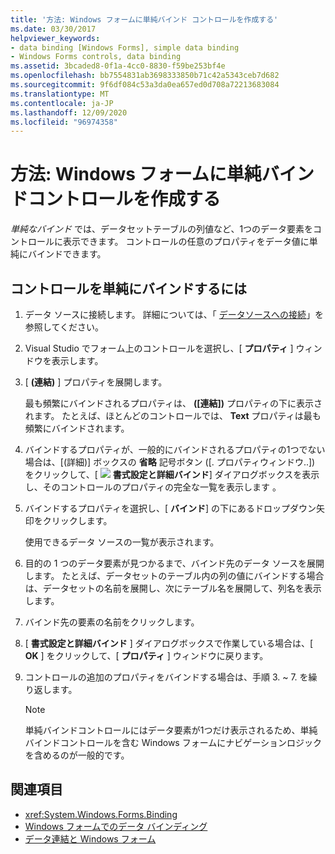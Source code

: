 ```yaml
---
title: '方法: Windows フォームに単純バインド コントロールを作成する'
ms.date: 03/30/2017
helpviewer_keywords:
- data binding [Windows Forms], simple data binding
- Windows Forms controls, data binding
ms.assetid: 3bcaded8-0f1a-4cc0-8830-f59be253bf4e
ms.openlocfilehash: bb7554831ab3698333850b71c42a5343ceb7d682
ms.sourcegitcommit: 9f6df084c53a3da0ea657ed0d708a72213683084
ms.translationtype: MT
ms.contentlocale: ja-JP
ms.lasthandoff: 12/09/2020
ms.locfileid: "96974358"
---
```

# <a name="how-to-create-a-simple-bound-control-on-a-windows-form"></a>方法: Windows フォームに単純バインドコントロールを作成する

*単純なバインド* では、データセットテーブルの列値など、1つのデータ要素をコントロールに表示できます。 コントロールの任意のプロパティをデータ値に単純にバインドできます。

## <a name="to-simple-bind-a-control"></a>コントロールを単純にバインドするには

1. データ ソースに接続します。 詳細については、「 [データソースへの接続](/dotnet/framework/data/adonet/connecting-to-a-data-source)」を参照してください。

2. Visual Studio でフォーム上のコントロールを選択し、[ **プロパティ** ] ウィンドウを表示します。

3. [ **(連結)** ] プロパティを展開します。

     最も頻繁にバインドされるプロパティは、 **([連結])** プロパティの下に表示されます。 たとえば、ほとんどのコントロールでは、 **Text** プロパティは最も頻繁にバインドされます。

4. バインドするプロパティが、一般的にバインドされるプロパティの1つでない場合は、[(詳細)] ボックスの **省略** 記号ボタン ([. プロパティウィンドウ..]) をクリックして、[ ![ ](./media/how-to-create-a-simple-bound-control-on-a-windows-form/visual-studio-ellipsis-button.png) **書式設定と詳細バインド**] ダイアログボックスを表示し、そのコントロールのプロパティの完全な一覧を表示します 。

5. バインドするプロパティを選択し、[ **バインド**] の下にあるドロップダウン矢印をクリックします。

     使用できるデータ ソースの一覧が表示されます。

6. 目的の 1 つのデータ要素が見つかるまで、バインド先のデータ ソースを展開します。 たとえば、データセットのテーブル内の列の値にバインドする場合は、データセットの名前を展開し、次にテーブル名を展開して、列名を表示します。

7. バインド先の要素の名前をクリックします。

8. [ **書式設定と詳細バインド** ] ダイアログボックスで作業している場合は、[ **OK** ] をクリックして、[ **プロパティ** ] ウィンドウに戻ります。

9. コントロールの追加のプロパティをバインドする場合は、手順 3. ~ 7. を繰り返します。

    > [!NOTE]
    > 単純バインドコントロールにはデータ要素が1つだけ表示されるため、単純バインドコントロールを含む Windows フォームにナビゲーションロジックを含めるのが一般的です。

## <a name="see-also"></a>関連項目

- <xref:System.Windows.Forms.Binding>
- [Windows フォームでのデータ バインディング](windows-forms-data-binding.md)
- [データ連結と Windows フォーム](data-binding-and-windows-forms.md)
